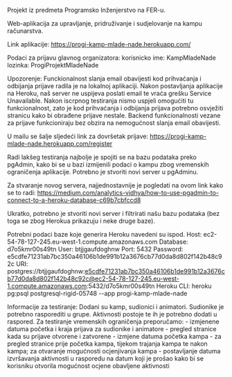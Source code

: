 Projekt iz predmeta Programsko Inženjerstvo na FER-u.

Web-aplikacija za upravljanje, pridruživanje i sudjelovanje na kampu računarstva.

Link aplikacije:
https://progi-kamp-mlade-nade.herokuapp.com/

Podaci za prijavu glavnog organizatora:
korisnicko ime: KampMladeNade
lozinka: ProgiProjektMladeNade

Upozorenje: 
Funckionalnost slanja email obavijesti kod prihvaćanja i odbijanja prijave radila je na lokalnoj aplikaciji.
Nakon postavljanja aplikacije na Heroku, naš server ne uspijeva poslati email te vraća grešku Service Unavailable.
Nakon iscrpnog testiranja nismo uspjeli omogućiti tu funkcionalnost, zato je kod prihvaćanja i odbijanja prijava potrebno
osvježiti stranicu kako bi obrađene prijave nestale. 
Backend funkcionalnosti vezane za prijave funkcioniraju bez obzira na nemogućnost slanja email obavijesti.

U mailu se šalje sljedeći link za dovršetak prijave: 
https://progi-kamp-mlade-nade.herokuapp.com/register

Radi lakšeg testiranja najbolje je spojiti se na bazu podataka preko pgAdmin,
kako bi se u bazi izmijenili podaci o kampu zbog vremenskih ograničenja aplikacije.
Potrebno je stvoriti novi server u pgAdminu.

Za stvaranje novog servera, najjednostavnije je pogledati na ovom link kako se to radi:
https://medium.com/analytics-vidhya/how-to-use-pgadmin-to-connect-to-a-heroku-database-c69b7cbfccd8

Ukratko, potrebno je stvoriti novi server i filtrirati našu bazu podataka (bez toga se zbog Herokua prikazuju i neke druge baze).

Potrebni podaci baze koje generira Heroku navedeni su ispod.
Host: ec2-54-78-127-245.eu-west-1.compute.amazonaws.com
Database: d7o5kmr00s49tn
User: btjjgaufdoghnw
Port: 5432
Password: e5cdfe71231ab7bc350a46106b1de991b12a3676cb77d0da8d802f142b48c92c
URI: postgres://btjjgaufdoghnw:e5cdfe71231ab7bc350a46106b1de991b12a3676cb77d0da8d802f142b48c92c@ec2-54-78-127-245.eu-west-1.compute.amazonaws.com:5432/d7o5kmr00s49tn
Heroku CLI: heroku pg:psql postgresql-rigid-05748 --app progi-kamp-mlade-nade

Informacije za testiranje:
Dodani su kamp, sudionici i animatori.
Sudionike je potrebno rasporediti u grupe.
Aktivnosti postoje te ih je potrebno dodati u raspored.
Za testiranje vremenskih ograničenja preporučamo:
    - izmjenene datuma početka i kraja prijava za sudionike i animatore - pregled stranice kada su prijave otvorene i zatvorene
    - izmjene datuma početka kampa - za pregled stranice prije početka kampa, tijekom trajanja kampa te nakon kampa; za otvaranje mogućnosti       ocjenjivanja kampa
    - postavljanje datuma izvršavanja aktivnosti u rasporedu na datum koji je prošao kako bi se korisniku otvorila mogućnost ocjene obavljene aktivnosti

